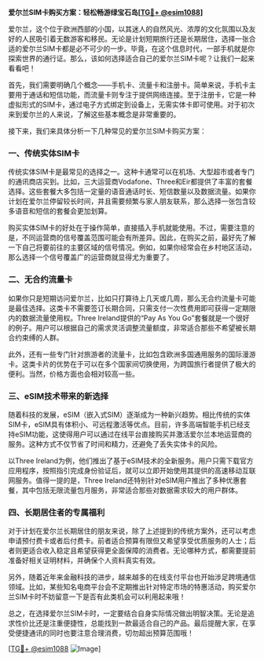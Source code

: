 **爱尔兰SIM卡购买方案：轻松畅游绿宝石岛[[TG💪+ @esim1088](https://t.me/s/esim1088)]**

爱尔兰，这个位于欧洲西部的小国，以其迷人的自然风光、浓厚的文化氛围以及友好的人民吸引着无数游客和移民。无论是计划短期旅行还是长期居住，选择一张合适的爱尔兰SIM卡都是必不可少的一步。毕竟，在这个信息时代，一部手机就是你探索世界的通行证。那么，该如何选择适合自己的爱尔兰SIM卡呢？让我们一起来看看吧！

首先，我们需要明确几个概念——手机卡、流量卡和注册卡。简单来说，手机卡主要用于通话和短信功能，而流量卡则专注于提供网络连接。至于注册卡，它是一种虚拟形式的SIM卡，通过电子方式绑定到设备上，无需实体卡即可使用。对于初次来到爱尔兰的人来说，了解这些基本概念是非常重要的。

接下来，我们来具体分析一下几种常见的爱尔兰SIM卡购买方案：

### **一、传统实体SIM卡**
传统实体SIM卡是最常见的选择之一。这种卡通常可以在机场、大型超市或者专门的通讯商店买到。比如，三大运营商Vodafone、Three和Eir都提供了丰富的套餐选择。这些套餐大多包括一定量的语音通话时长、短信数量以及数据流量。如果你计划在爱尔兰停留较长时间，并且需要频繁与家人朋友联系，那么选择一张包含较多语音和短信的套餐会更加划算。

购买实体SIM卡的好处在于操作简单，直接插入手机就能使用。不过，需要注意的是，不同运营商的信号覆盖范围可能会有所差异。因此，在购买之前，最好先了解一下自己将要前往的主要区域的信号情况。例如，如果你经常会在乡村地区活动，那么选择一个信号覆盖广的运营商就显得尤为重要了。

### **二、无合约流量卡**
如果你只是短期访问爱尔兰，比如只打算待上几天或几周，那么无合约流量卡可能是最佳选择。这类卡不需要签订长期合同，只需支付一次性费用即可获得一定期限内的数据流量使用权。Three Ireland提供的“Pay As You Go”套餐就是一个很好的例子。用户可以根据自己的需求灵活调整流量额度，非常适合那些不希望被长期合约束缚的人群。

此外，还有一些专门针对旅游者的流量卡，比如包含欧洲多国通用服务的国际漫游卡。这类卡片的优势在于可以在多个国家间切换使用，为跨国旅行者提供了极大的便利。当然，价格方面也会相对较高一些。

### **三、eSIM技术带来的新选择**
随着科技的发展，eSIM（嵌入式SIM）逐渐成为一种新兴趋势。相比传统的实体SIM卡，eSIM具有体积小、可远程激活等优点。目前，许多高端智能手机已经支持eSIM功能，这使得用户可以通过在线平台直接购买并激活爱尔兰本地运营商的服务。这种方式不仅节省了时间和精力，还避免了丢失实体卡的风险。

以Three Ireland为例，他们推出了基于eSIM技术的全新服务。用户只需下载官方应用程序，按照指引完成身份验证后，就可以立即开始使用其提供的高速移动互联网服务。值得一提的是，Three Ireland还特别针对eSIM用户推出了多种优惠套餐，其中包括无限流量包月服务，非常适合那些对数据需求较大的用户群体。

### **四、长期居住者的专属福利**
对于计划在爱尔兰长期居住的朋友来说，除了上述提到的传统方案外，还可以考虑申请预付费卡或者后付费卡。前者适合预算有限但又希望享受优质服务的人士；后者则更适合收入稳定且希望获得更全面保障的消费者。无论哪种方式，都需要提前准备好相关证明材料，并确保个人资料真实有效。

另外，随着近年来金融科技的进步，越来越多的在线支付平台也开始涉足跨境通信领域。比如，某些知名电商平台会不定期推出针对特定市场的特惠活动，购买爱尔兰SIM卡时不妨留意一下是否有此类机会可以利用起来哦！

总之，在选择爱尔兰SIM卡时，一定要结合自身实际情况做出明智决策。无论是追求性价比还是注重便捷性，总能找到一款最适合自己的产品。最后提醒大家，在享受便捷通讯的同时也要注意合理消费，切勿超出预算范围哦！

[[TG💪+ @esim1088](https://t.me/s/esim1088) ![Image](https://i.postimg.cc/4NQfJmqS/Snipaste-2025-05-13-00-14-12.png)]